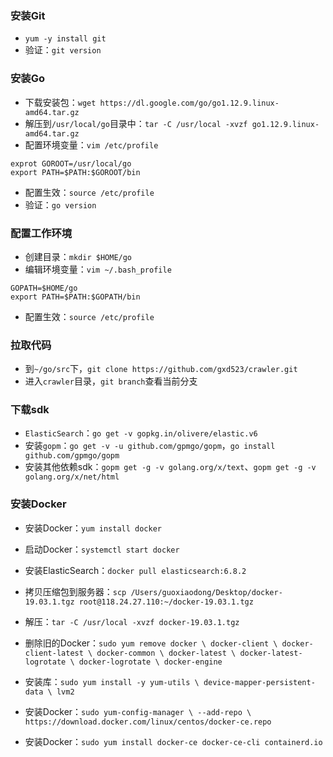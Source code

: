 ### 安装Git
* `yum -y install git`
* 验证：`git version`

### 安装Go
* 下载安装包：`wget https://dl.google.com/go/go1.12.9.linux-amd64.tar.gz`
* 解压到`/usr/local/go`目录中：`tar -C /usr/local -xvzf go1.12.9.linux-amd64.tar.gz`
* 配置环境变量：`vim /etc/profile`
```
exprot GOROOT=/usr/local/go
export PATH=$PATH:$GOROOT/bin
```
* 配置生效：`source /etc/profile`
* 验证：`go version`

### 配置工作环境
* 创建目录：`mkdir $HOME/go`
* 编辑环境变量：`vim ~/.bash_profile`
```
GOPATH=$HOME/go
export PATH=$PATH:$GOPATH/bin
```
* 配置生效：`source /etc/profile`

### 拉取代码
* 到`~/go/src`下，`git clone https://github.com/gxd523/crawler.git`
* 进入`crawler`目录，`git branch`查看当前分支

### 下载sdk
* `ElasticSearch`：`go get -v gopkg.in/olivere/elastic.v6`
* 安装`gopm`：`go get -v -u github.com/gpmgo/gopm`，`go install github.com/gpmgo/gopm`
* 安装其他依赖sdk：`gopm get -g -v golang.org/x/text`、`gopm get -g -v golang.org/x/net/html`
### 安装Docker
* 安装Docker：`yum install docker`

* 启动Docker：`systemctl start docker`

* 安装ElasticSearch：`docker pull elasticsearch:6.8.2`

* 拷贝压缩包到服务器：`scp /Users/guoxiaodong/Desktop/docker-19.03.1.tgz root@118.24.27.110:~/docker-19.03.1.tgz`

* 解压：`tar -C /usr/local -xvzf docker-19.03.1.tgz`

* 删除旧的Docker：`sudo yum remove docker \ docker-client \ docker-client-latest \ docker-common \ docker-latest \ docker-latest-logrotate \ docker-logrotate \ docker-engine`
* 安装库：`sudo yum install -y yum-utils \ device-mapper-persistent-data \ lvm2`
* 安装Docker：`sudo yum-config-manager \ --add-repo \ https://download.docker.com/linux/centos/docker-ce.repo`
* 安装Docker：`sudo yum install docker-ce docker-ce-cli containerd.io`